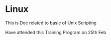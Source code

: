 # Linux

This is Doc related to basic of Unix Scripting 

Have attended this Training Program on 25th Feb
